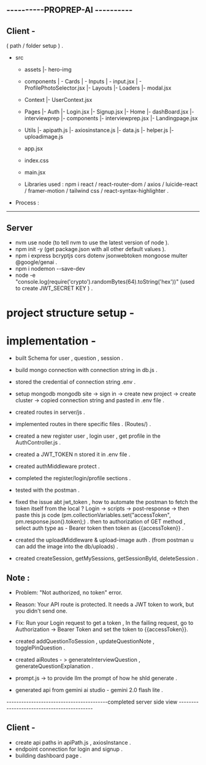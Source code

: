 ## ----------PROPREP-AI ---------- ##

## Client - 
( path / folder setup ) . 
- src
  - assets
        |- hero-img
  - components
        | - Cards
        | - Inputs
               | - input.jsx
               | - ProfilePhotoSelector.jsx
        |- Layouts
        |- Loaders
        |- modal.jsx
  - Context
        |- UserContext.jsx
  - Pages
        |- Auth
            |- Login.jsx
            |- Signup.jsx
        |- Home
            |- dashBoard.jsx
        |- interviewprep
            |- components
            |- interviewprep.jsx
        |- Landingpage.jsx
  - Utils
        |- apipath.js
        |- axiosinstance.js
        |- data.js
        |- helper.js
        |- uploadimage.js
  - app.jsx
  - index.css
  - main.jsx

  - Libraries used : 
    npm i react / react-router-dom / axios / luicide-react / framer-motion / tailwind css / react-syntax-highlighter .

- Process :  
-----------------------------------------------------------------------------------------------------------
## Server 
- nvm use node (to tell nvm to use the latest version of node ).
- npm init -y (get package.json with all other default values ).
- npm i express bcryptjs cors dotenv jsonwebtoken mongoose multer @google/genai . 
- npm i nodemon --save-dev
- node -e "console.log(require('crypto').randomBytes(64).toString('hex'))" (used to create JWT_SECRET KEY ) . 

# project structure setup -

# implementation -
- built Schema for user , question , session . 
- build mongo connection with connection string in db.js .
- stored the credential of connection string .env .
- setup mongodb
      mongodb site -> sign in -> create new project -> create cluster -> copied connection string and pasted in .env file .
- created routes in server/js . 
- implemented routes in there specific files . (Routes/) .
- created a new register user , login user , get profile in the AuthController.js . 
- created a JWT_TOKEN n stored it in .env file . 
- created authMiddleware protect . 
- completed the register/login/profile sections . 
- tested with the postman . 

- fixed the issue abt jwt_token ,
   how to automate the postman to fetch the token itself from the local ? 
   Login -> scripts -> post-response -> then paste this js code (pm.collectionVariables.set("accessToken", pm.response.json().token);) . 
   then to authorization of GET method , select auth type as - Bearer token then token as {{accessToken}} . 

- created the uploadMiddleware & upload-image auth . (from postman u can add the image into the db/uploads) .

- created createSession, getMySessions, getSessionById, deleteSession .

## Note : 
- Problem: "Not authorized, no token" error.
- Reason: Your API route is protected. It needs a JWT token to work, but you didn't send one.
- Fix:
      Run your Login request to get a token , In the failing request, go to Authorization -> Bearer Token and set the token to {{accessToken}}.

- created addQuestionToSession , updateQuestionNote , togglePinQuestion .

- created aiRoutes - > generateInterviewQuestion , generateQuestionExplanation . 
- prompt.js -> to provide llm the prompt of how he shld generate . 
- generated api from gemini ai studio - gemini 2.0 flash lite .

-----------------------------------------completed server side view -------------------------------------------

## Client - 
- create api paths in apiPath.js , axiosInstance . 
- endpoint connection for login and signup . 
- building dashboard page . 
